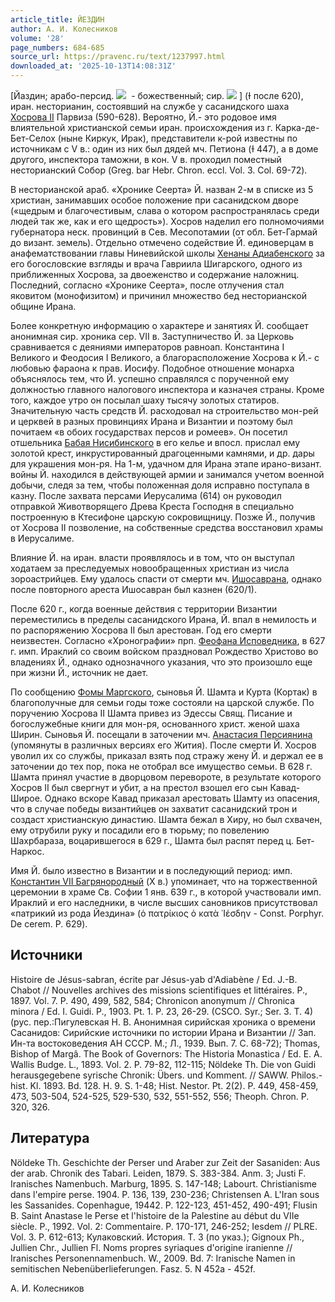 ```yaml
---
article_title: ЙЕЗДИН
author: А. И. Колесников
volume: '28'
page_numbers: 684-685
source_url: https://pravenc.ru/text/1237997.html
downloaded_at: '2025-10-13T14:08:31Z'
---
```


[Йаздин; арабо-персид. ![](https://pravenc.ru/char/26272/xc5xcdelxcd/image.png)  - божественный; сир. ![](https://pravenc.ru/char/26094/mx5bJQx5b/image.png) ] (Ɨ после 620), иран. несторианин, состоявший на службе у сасанидского шаха [Хосрова II](<https://pravenc.ru/text/Хосрова II.html>) Парвиза (590-628). Вероятно, Й.- это родовое имя влиятельной христианской семьи иран. происхождения из г. Карка-де-Бет-Селох (ныне Киркук, Ирак), представители к-рой известны по источникам с V в.: один из них был дядей мч. Петиона (Ɨ 447), а в доме другого, инспектора таможни, в кон. V в. проходил поместный несторианский Собор (Greg. bar Hebr. Chron. eccl. Vol. 3. Col. 69-72).

В несторианской араб. «Хронике Сеерта» Й. назван 2-м в списке из 5 христиан, занимавших особое положение при сасанидском дворе («щедрым и благочестивым, слава о котором распространялась среди людей так же, как и его щедрость»). Хосров наделил его полномочиями губернатора неск. провинций в Сев. Месопотамии (от обл. Бет-Гармай до визант. земель). Отдельно отмечено содействие Й. единоверцам в анафематствовании главы Ниневийской школы [Хенаны Адиабенского](<https://pravenc.ru/text/Хенаны Адиабенского.html>) за его богословские взгляды и врача Гавриила Шигарского, одного из приближенных Хосрова, за двоеженство и содержание наложниц. Последний, согласно «Хронике Сеерта», после отлучения стал яковитом (монофизитом) и причинил множество бед несторианской общине Ирана.

Более конкретную информацию о характере и занятиях Й. сообщает анонимная сир. хроника сер. VII в. Заступничество Й. за Церковь сравнивается с деяниями императоров равноап. Константина I Великого и Феодосия I Великого, а благорасположение Хосрова к Й.- с любовью фараона к прав. Иосифу. Подобное отношение монарха объяснялось тем, что Й. успешно справлялся с порученной ему должностью главного налогового инспектора и казначея страны. Кроме того, каждое утро он посылал шаху тысячу золотых статиров. Значительную часть средств Й. расходовал на строительство мон-рей и церквей в разных провинциях Ирана и Византии и поэтому был почитаем «в обоих государствах персов и ромеев». Он посетил отшельника [Бабая Нисибинского](<https://pravenc.ru/text/Бабая Нисибинского.html>) в его келье и впосл. прислал ему золотой крест, инкрустированный драгоценными камнями, и др. дары для украшения мон-ря. На 1-м, удачном для Ирана этапе ирано-визант. войны Й. находился в действующей армии и занимался учетом военной добычи, следя за тем, чтобы положенная доля исправно поступала в казну. После захвата персами Иерусалима (614) он руководил отправкой Животворящего Древа Креста Господня в специально построенную в Ктесифоне царскую сокровищницу. Позже Й., получив от Хосрова II позволение, на собственные средства восстановил храмы в Иерусалиме.

Влияние Й. на иран. власти проявлялось и в том, что он выступал ходатаем за преследуемых новообращенных христиан из числа зороастрийцев. Ему удалось спасти от смерти мч. [Ишосаврана](https://pravenc.ru/text/Ишосаврана.html), однако после повторного ареста Ишосавран был казнен (620/1).

После 620 г., когда военные действия с территории Византии переместились в пределы сасанидского Ирана, Й. впал в немилость и по распоряжению Хосрова II был арестован. Год его смерти неизвестен. Согласно «Хронографии» прп. [Феофана Исповедника](<https://pravenc.ru/text/Феофан Исповедник.html>), в 627 г. имп. Ираклий со своим войском праздновал Рождество Христово во владениях Й., однако однозначного указания, что это произошло еще при жизни Й., источник не дает.

По сообщению [Фомы Маргского](<https://pravenc.ru/text/Фома Маргский.html>), сыновья Й. Шамта и Курта (Кортак) в благополучные для семьи годы тоже состояли на царской службе. По поручению Хосрова II Шамта привез из Эдессы Свящ. Писание и богослужебные книги для мон-ря, основанного христ. женой шаха Ширин. Сыновья Й. посещали в заточении мч. [Анастасия Персиянина](<https://pravenc.ru/text/Анастасия Персиянина.html>) (упомянуты в различных версиях его Жития). После смерти Й. Хосров уволил их со службы, приказал взять под стражу жену Й. и держал ее в заточении до тех пор, пока не отобрал все имущество семьи. В 628 г. Шамта принял участие в дворцовом перевороте, в результате которого Хосров II был свергнут и убит, а на престол взошел его сын Кавад-Широе. Однако вскоре Кавад приказал арестовать Шамту из опасения, что в случае победы византийцев он захватит сасанидский трон и создаст христианскую династию. Шамта бежал в Хиру, но был схвачен, ему отрубили руку и посадили его в тюрьму; по повелению Шахрбараза, воцарившегося в 629 г., Шамта был распят перед ц. Бет-Наркос.

Имя Й. было известно в Византии и в последующий период: имп. [Константин VII Багрянородный](<https://pravenc.ru/text/Константин VII Багрянородный.html>) (X в.) упоминает, что на торжественной церемонии в храме Св. Софии 1 янв. 639 г., в которой участвовали имп. Ираклий и его наследники, в числе высших сановников присутствовал «патрикий из рода Йездина» (ὁ πατρίκιος ὁ κατὰ ᾿Ιέσδην - Const. Porphyr. De cerem. P. 629).

## Источники

Histoire de Jésus-sabran, écrite par Jésus-yab d'Adiabène / Ed. J.-B. Chabot // Nouvelles archives des missions scientifiques et littéraires. P., 1897. Vol. 7. P. 490, 499, 582, 584; Chronicon anonymum // Chronica minora / Ed. I. Guidi. P., 1903. Pt. 1. P. 23, 26-29. (CSСO. Syr.; Ser. 3. T. 4) (рус. пер.:Пигулевская Н. В. Анонимная сирийская хроника о времени Сасанидов: Сирийские источники по истории Ирана и Византии // Зап. Ин-та востоковедения АН СССР. М.; Л., 1939. Вып. 7. С. 68-72); Thomas, Bishop of Margâ. The Book of Governors: The Historiа Monastica / Ed. E. A. Wallis Budge. L., 1893. Vol. 2. P. 79-82, 112-115; Nöldeke Th. Die von Guidi herausgegebene syrische Chronik: Übers. und Komment. // SAWW. Philos.-hist. Kl. 1893. Bd. 128. H. 9. S. 1-48; Hist. Nestor. Pt. 2(2). P. 449, 458-459, 473, 503-504, 524-525, 529-530, 532, 551-552, 556; Theoph. Chron. P. 320, 326.

## Литература

Nöldeke Th. Geschichte der Perser und Araber zur Zeit der Sasaniden: Aus der arab. Chronik des Tabari. Leiden, 1879. S. 383-384. Anm. 3; Justi F. Iranisches Namenbuch. Marburg, 1895. S. 147-148; Labourt. Christianisme dans l'empire perse. 1904. P. 136, 139, 230-236; Christensen A. L'Iran sous les Sassanides. Copenhague, 19442. P. 122-123, 451-452, 490-491; Flusin B. Saint Anastase le Perse et l'histoire de la Palestine au début du VIIe siècle. P., 1992. Vol. 2: Commentaire. P. 170-171, 246-252; Iesdem // PLRE. Vol. 3. P. 612-613; Кулаковский. История. Т. 3 (по указ.); Gignoux Ph., Jullien Chr., Jullien Fl. Noms propres syriaques d'origine iranienne // Iranisches Personennamenbuch. W., 2009. Bd. 7: Iranische Namen in semitischen Nebenüberlieferungen. Fasz. 5. N 452a - 452f.

А. И. Колесников
